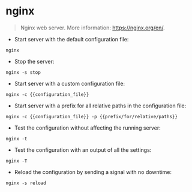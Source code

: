 # nginx

> Nginx web server.
> More information: <https://nginx.org/en/>.

- Start server with the default configuration file:

`nginx`

- Stop the server:

`nginx -s stop`

- Start server with a custom configuration file:

`nginx -c {{configuration_file}}`

- Start server with a prefix for all relative paths in the configuration file:

`nginx -c {{configuration_file}} -p {{prefix/for/relative/paths}}`

- Test the configuration without affecting the running server:

`nginx -t`

- Test the configuration with an output of all the settings:

`nginx -T`

- Reload the configuration by sending a signal with no downtime:

`nginx -s reload`
